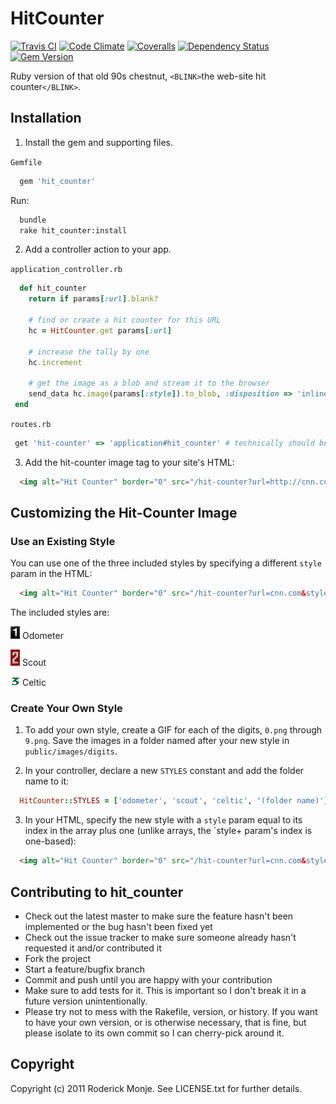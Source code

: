 # HitCounter

[![Travis CI](https://secure.travis-ci.org/ivanoblomov/hit_counter.png)](http://travis-ci.org/ivanoblomov/hit_counter)
[![Code Climate](https://codeclimate.com/github/ivanoblomov/hit_counter.png)](https://codeclimate.com/github/ivanoblomov/hit_counter)
[![Coveralls](https://coveralls.io/repos/ivanoblomov/hit_counter/badge.svg?branch=master&service=github)](https://coveralls.io/github/ivanoblomov/hit_counter?branch=master)
[![Dependency Status](https://gemnasium.com/ivanoblomov/hit_counter.png)](https://gemnasium.com/ivanoblomov/hit_counter)
[![Gem Version](https://badge.fury.io/rb/hit_counter.svg)](http://badge.fury.io/rb/hit_counter)

Ruby version of that old 90s chestnut, `<BLINK>`the web-site hit counter`</BLINK>`.

## Installation

1. Install the gem and supporting files.

`Gemfile`
```ruby
  gem 'hit_counter'
```

Run:

```bash
  bundle
  rake hit_counter:install
```

2. Add a controller action to your app.

`application_controller.rb`
```ruby
  def hit_counter
    return if params[:url].blank?

    # find or create a hit counter for this URL
    hc = HitCounter.get params[:url]

    # increase the tally by one
    hc.increment

    # get the image as a blob and stream it to the browser
    send_data hc.image(params[:style]).to_blob, :disposition => 'inline', :filename => "#{hc.hits}.png", :type => :png
 end
```

`routes.rb`
```ruby
 get 'hit-counter' => 'application#hit_counter' # technically should be POST/PUT, but GET makes integration simpler
````

3. Add the hit-counter image tag to your site's HTML:

```html
  <img alt="Hit Counter" border="0" src="/hit-counter?url=http://cnn.com&style=1" />
````

## Customizing the Hit-Counter Image

### Use an Existing Style

You can use one of the three included styles by specifying a different `style` param in the HTML:

```html
  <img alt="Hit Counter" border="0" src="/hit-counter?url=cnn.com&style=1" />
```

The included styles are:

![image of 1 in odometer style](/public/images/digits/odometer/1.png)
Odometer

![image of 2 in scout style](/public/images/digits/scout/2.png)
Scout

![image of 3 in celtic style](/public/images/digits/celtic/3.png)
Celtic

### Create Your Own Style

1. To add your own style, create a GIF for each of the digits, `0.png` through `9.png`. Save the images in a folder named after your new style in `public/images/digits`.

2. In your controller, declare a new `STYLES` constant and add the folder name to it:

```ruby
  HitCounter::STYLES = ['odometer', 'scout', 'celtic', '(folder name)']
```

3. In your HTML, specify the new style with a `style` param equal to its index in the array plus one (unlike arrays, the `style+ param's index is one-based):

```html
  <img alt="Hit Counter" border="0" src="/hit-counter?url=cnn.com&style=4" />
```

## Contributing to hit_counter

* Check out the latest master to make sure the feature hasn't been implemented or the bug hasn't been fixed yet
* Check out the issue tracker to make sure someone already hasn't requested it and/or contributed it
* Fork the project
* Start a feature/bugfix branch
* Commit and push until you are happy with your contribution
* Make sure to add tests for it. This is important so I don't break it in a future version unintentionally.
* Please try not to mess with the Rakefile, version, or history. If you want to have your own version, or is otherwise necessary, that is fine, but please isolate to its own commit so I can cherry-pick around it.

## Copyright

Copyright (c) 2011 Roderick Monje. See LICENSE.txt for further details.
